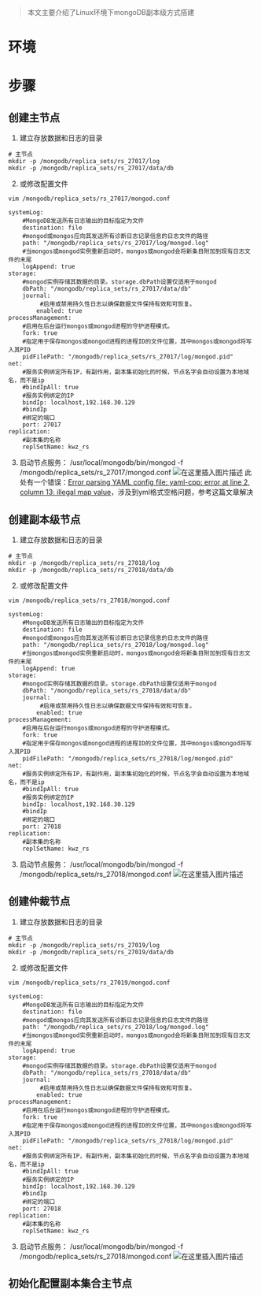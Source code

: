 > 本文主要介绍了Linux环境下mongoDB副本级方式搭建
# 环境
# 步骤
## 创建主节点
1. 建立存放数据和日志的目录
```config
# 主节点
mkdir -p /mongodb/replica_sets/rs_27017/log
mkdir -p /mongodb/replica_sets/rs_27017/data/db
```
2. 或修改配置文件
```config
vim /mongodb/replica_sets/rs_27017/mongod.conf
```
```config
systemLog:
    #MongoDB发送所有日志输出的目标指定为文件
    destination: file
    #mongod或mongos应向其发送所有诊断日志记录信息的日志文件的路径
    path: "/mongodb/replica_sets/rs_27017/log/mongod.log"
    #当mongos或mongod实例重新启动时，mongos或mongod会将新条目附加到现有日志文件的末尾
    logAppend: true
storage:
    #mongod实例存储其数据的目录。storage.dbPath设置仅适用于mongod
    dbPath: "/mongodb/replica_sets/rs_27017/data/db"
    journal:
         #启用或禁用持久性日志以确保数据文件保持有效和可恢复。    
        enabled: true
processManagement:  
    #启用在后台运行mongos或mongod进程的守护进程模式。
    fork: true  
    #指定用于保存mongos或mongod进程的进程ID的文件位置，其中mongos或mongod将写入其PID  
    pidFilePath: "/mongodb/replica_sets/rs_27017/log/mongod.pid"
net:  
    #服务实例绑定所有IP，有副作用，副本集初始化的时候，节点名字会自动设置为本地域名，而不是ip  
    #bindIpAll: true  
    #服务实例绑定的IP  
    bindIp: localhost,192.168.30.129 
    #bindIp  
    #绑定的端口  
    port: 27017
replication:  
    #副本集的名称  
    replSetName: kwz_rs
```
3. 启动节点服务：
 /usr/local/mongodb/bin/mongod -f /mongodb/replica_sets/rs_27017/mongod.conf
![在这里插入图片描述](https://img-blog.csdnimg.cn/20200924235408111.png#pic_center)
此处有一个错误：[Error parsing YAML config file: yaml-cpp: error at line 2, column 13: illegal map value](https://blog.csdn.net/lezeqe/article/details/90518179)，涉及到yml格式空格问题，参考这篇文章解决
## 创建副本级节点
1. 建立存放数据和日志的目录
```config
# 主节点
mkdir -p /mongodb/replica_sets/rs_27018/log
mkdir -p /mongodb/replica_sets/rs_27018/data/db
```
2. 或修改配置文件
```config
vim /mongodb/replica_sets/rs_27018/mongod.conf
```
```config
systemLog:
    #MongoDB发送所有日志输出的目标指定为文件
    destination: file
    #mongod或mongos应向其发送所有诊断日志记录信息的日志文件的路径
    path: "/mongodb/replica_sets/rs_27018/log/mongod.log"
    #当mongos或mongod实例重新启动时，mongos或mongod会将新条目附加到现有日志文件的末尾
    logAppend: true
storage:
    #mongod实例存储其数据的目录。storage.dbPath设置仅适用于mongod
    dbPath: "/mongodb/replica_sets/rs_27018/data/db"
    journal:
         #启用或禁用持久性日志以确保数据文件保持有效和可恢复。
        enabled: true
processManagement:
    #启用在后台运行mongos或mongod进程的守护进程模式。
    fork: true
    #指定用于保存mongos或mongod进程的进程ID的文件位置，其中mongos或mongod将写入其PID
    pidFilePath: "/mongodb/replica_sets/rs_27018/log/mongod.pid"
net:
    #服务实例绑定所有IP，有副作用，副本集初始化的时候，节点名字会自动设置为本地域名，而不是ip
    #bindIpAll: true
    #服务实例绑定的IP
    bindIp: localhost,192.168.30.129
    #bindIp
    #绑定的端口
    port: 27018
replication:
    #副本集的名称
    replSetName: kwz_rs
```
3. 启动节点服务：
 /usr/local/mongodb/bin/mongod -f /mongodb/replica_sets/rs_27018/mongod.conf
![在这里插入图片描述](https://img-blog.csdnimg.cn/20200924235905866.png#pic_center)
## 创建仲裁节点
1. 建立存放数据和日志的目录
```config
# 主节点
mkdir -p /mongodb/replica_sets/rs_27019/log
mkdir -p /mongodb/replica_sets/rs_27019/data/db
```
2. 或修改配置文件
```config
vim /mongodb/replica_sets/rs_27019/mongod.conf
```
```config
systemLog:
    #MongoDB发送所有日志输出的目标指定为文件
    destination: file
    #mongod或mongos应向其发送所有诊断日志记录信息的日志文件的路径
    path: "/mongodb/replica_sets/rs_27018/log/mongod.log"
    #当mongos或mongod实例重新启动时，mongos或mongod会将新条目附加到现有日志文件的末尾
    logAppend: true
storage:
    #mongod实例存储其数据的目录。storage.dbPath设置仅适用于mongod
    dbPath: "/mongodb/replica_sets/rs_27018/data/db"
    journal:
         #启用或禁用持久性日志以确保数据文件保持有效和可恢复。
        enabled: true
processManagement:
    #启用在后台运行mongos或mongod进程的守护进程模式。
    fork: true
    #指定用于保存mongos或mongod进程的进程ID的文件位置，其中mongos或mongod将写入其PID
    pidFilePath: "/mongodb/replica_sets/rs_27018/log/mongod.pid"
net:
    #服务实例绑定所有IP，有副作用，副本集初始化的时候，节点名字会自动设置为本地域名，而不是ip
    #bindIpAll: true
    #服务实例绑定的IP
    bindIp: localhost,192.168.30.129
    #bindIp
    #绑定的端口
    port: 27018
replication:
    #副本集的名称
    replSetName: kwz_rs
```
3. 启动节点服务：
 /usr/local/mongodb/bin/mongod -f /mongodb/replica_sets/rs_27018/mongod.conf
![在这里插入图片描述](https://img-blog.csdnimg.cn/20200925000438114.png#pic_center)
## 初始化配置副本集合主节点
